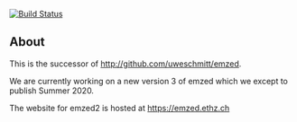 [![Build Status](https://travis-ci.org/uweschmitt/emzed2.png?branch=master)](https://travis-ci.org/uweschmitt/emzed2)

About
-----

This is the successor of http://github.com/uweschmitt/emzed.

We are currently working on a new version 3 of emzed which we except to publish Summer 2020.

The website for emzed2 is hosted at https://emzed.ethz.ch
